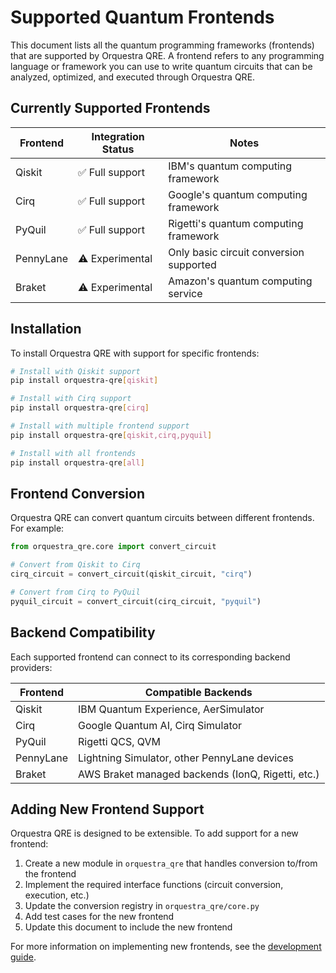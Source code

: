 # Supported Quantum Frontends

This document lists all the quantum programming frameworks (frontends) that are supported by Orquestra QRE. A frontend refers to any programming language or framework you can use to write quantum circuits that can be analyzed, optimized, and executed through Orquestra QRE.

## Currently Supported Frontends

| Frontend | Integration Status | Notes |
|----------|-------------------|-------|
| Qiskit | ✅ Full support | IBM's quantum computing framework |
| Cirq | ✅ Full support | Google's quantum computing framework |
| PyQuil | ✅ Full support | Rigetti's quantum computing framework |
| PennyLane | ⚠️ Experimental | Only basic circuit conversion supported |
| Braket | ⚠️ Experimental | Amazon's quantum computing service |

## Installation

To install Orquestra QRE with support for specific frontends:

```bash
# Install with Qiskit support
pip install orquestra-qre[qiskit]

# Install with Cirq support
pip install orquestra-qre[cirq]

# Install with multiple frontend support
pip install orquestra-qre[qiskit,cirq,pyquil]

# Install with all frontends
pip install orquestra-qre[all]
```

## Frontend Conversion

Orquestra QRE can convert quantum circuits between different frontends. For example:

```python
from orquestra_qre.core import convert_circuit

# Convert from Qiskit to Cirq
cirq_circuit = convert_circuit(qiskit_circuit, "cirq") 

# Convert from Cirq to PyQuil
pyquil_circuit = convert_circuit(cirq_circuit, "pyquil")
```

## Backend Compatibility

Each supported frontend can connect to its corresponding backend providers:

| Frontend | Compatible Backends |
|----------|-------------------|
| Qiskit | IBM Quantum Experience, AerSimulator |
| Cirq | Google Quantum AI, Cirq Simulator |
| PyQuil | Rigetti QCS, QVM |
| PennyLane | Lightning Simulator, other PennyLane devices |
| Braket | AWS Braket managed backends (IonQ, Rigetti, etc.) |

## Adding New Frontend Support

Orquestra QRE is designed to be extensible. To add support for a new frontend:

1. Create a new module in `orquestra_qre` that handles conversion to/from the frontend
2. Implement the required interface functions (circuit conversion, execution, etc.)
3. Update the conversion registry in `orquestra_qre/core.py`
4. Add test cases for the new frontend
5. Update this document to include the new frontend

For more information on implementing new frontends, see the [development guide](./CONTRIBUTING.md).
